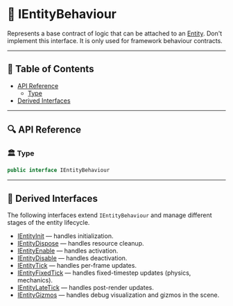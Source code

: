 # 🧩️ IEntityBehaviour

Represents a base contract of logic that can be attached to an [Entity](../Entities/Manual.md). Don't implement this
interface. It is only used for framework behaviour contracts.

---

## 📑 Table of Contents

- [API Reference](#-api-reference)
  - [Type](#-type)
- [Derived Interfaces](#-derived-interfaces)

---

## 🔍 API Reference

### 🏛️ Type <div id="-type"></div>

```csharp
public interface IEntityBehaviour
``` 

---

## 🧬 Derived Interfaces

The following interfaces extend `IEntityBehaviour` and manage different stages of the entity lifecycle.

- [IEntityInit](IEntityInit.md) — handles initialization.
- [IEntityDispose](IEntityDispose.md) — handles resource cleanup.
- [IEntityEnable](IEntityEnable.md) — handles activation.
- [IEntityDisable](IEntityDisable.md) — handles deactivation.
- [IEntityTick](IEntityTick.md) — handles per-frame updates.
- [IEntityFixedTick](IEntityFixedTick.md) — handles fixed-timestep updates (physics, mechanics).
- [IEntityLateTick](IEntityLateTick.md) — handles post-render updates.
- [IEntityGizmos](IEntityGizmos.md) — handles debug visualization and gizmos in the scene.